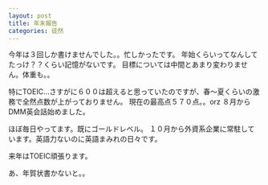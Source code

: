 ```yaml
---
layout: post
title: 年末報告
categories: 徒然
---
```


今年は３回しか書けませんでした。。忙しかったです。
年始くらいってなんしてたっけ？？くらい記憶がないです。
目標については中間とあまり変わりません。体重も。。

特にTOEIC…さすがに６００は超えると思っていたのですが、春～夏くらいの激務で全然点数が上がっておりません。
現在の最高点５７０点。。orz
８月からDMM英会話始めました。

ほぼ毎日やってます。既にゴールドレベル。
１０月から外資系企業に常駐しています。英語力ないのに英語まみれの日々です。

来年はTOEIC頑張ります。

あ、年賀状書かないと。。

